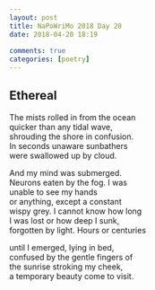 ```yaml
---  
layout: post  
title: NaPoWriMo 2018 Day 20  
date: 2018-04-20 18:19  
  
comments: true  
categories: [poetry]
---  
```

## Ethereal  

The mists rolled in from the ocean  
quicker than any tidal wave,  
shrouding the shore in confusion.  
In seconds unaware sunbathers  
were swallowed up by cloud.  

And my mind was submerged.  
Neurons eaten by the fog. I was  
unable to see my hands  
or anything, except a constant  
wispy grey. I cannot know how long  
I was lost or how deep I sunk,  
forgotten by light. Hours or centuries  

until I emerged, lying in bed,  
confused by the gentle fingers of  
the sunrise stroking my cheek,  
a temporary beauty come to visit.  
